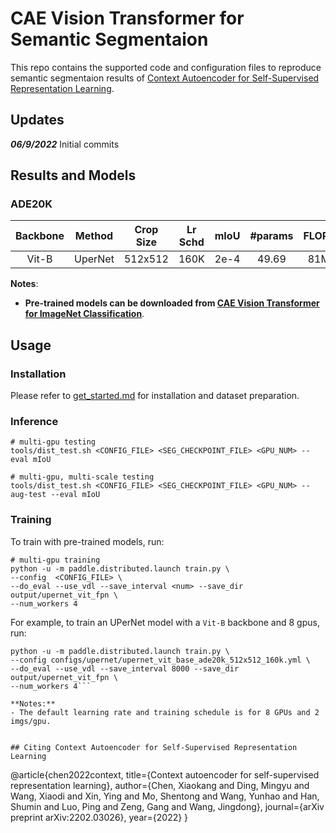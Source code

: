 # CAE Vision Transformer for Semantic Segmentaion

This repo contains the supported code and configuration files to reproduce semantic segmentaion results of [Context Autoencoder for Self-Supervised Representation Learning](https://arxiv.org/pdf/2202.03026.pdf). 

## Updates

***06/9/2022*** Initial commits

## Results and Models

### ADE20K

| Backbone | Method | Crop Size | Lr Schd | mIoU | #params | FLOPs | config | log | model |
| :---: | :---: | :---: | :---: | :---: | :---: | :---: | :---: | :---: | :---: |
| Vit-B | UperNet | 512x512 | 160K | 2e-4 | 49.69 | 81M | 1038G | [config]() | [github]()/[baidu]() | [github]()/[baidu]() |


**Notes**: 

- **Pre-trained models can be downloaded from [ CAE Vision Transformer for ImageNet Classification](https://github.com/)**.


## Usage

### Installation

Please refer to [get_started.md](https://github.com/open-mmlab/mmsegmentation/blob/master/docs/get_started.md#installation) for installation and dataset preparation.

### Inference
```
# multi-gpu testing
tools/dist_test.sh <CONFIG_FILE> <SEG_CHECKPOINT_FILE> <GPU_NUM> --eval mIoU

# multi-gpu, multi-scale testing
tools/dist_test.sh <CONFIG_FILE> <SEG_CHECKPOINT_FILE> <GPU_NUM> --aug-test --eval mIoU
```

### Training

To train with pre-trained models, run:
```
# multi-gpu training
python -u -m paddle.distributed.launch train.py \
--config  <CONFIG_FILE> \
--do_eval --use_vdl --save_interval <num> --save_dir output/upernet_vit_fpn \
--num_workers 4
```
For example, to train an UPerNet model with a `Vit-B` backbone and 8 gpus, run:
```
python -u -m paddle.distributed.launch train.py \
--config configs/upernet/upernet_vit_base_ade20k_512x512_160k.yml \
--do_eval --use_vdl --save_interval 8000 --save_dir output/upernet_vit_fpn \
--num_workers 4```

**Notes:** 
- The default learning rate and training schedule is for 8 GPUs and 2 imgs/gpu.


## Citing Context Autoencoder for Self-Supervised Representation Learning
```
@article{chen2022context,
  title={Context autoencoder for self-supervised representation learning},
  author={Chen, Xiaokang and Ding, Mingyu and Wang, Xiaodi and Xin, Ying and Mo, Shentong and Wang, Yunhao and Han, Shumin and Luo, Ping and Zeng, Gang and Wang, Jingdong},
  journal={arXiv preprint arXiv:2202.03026},
  year={2022}
}
```

